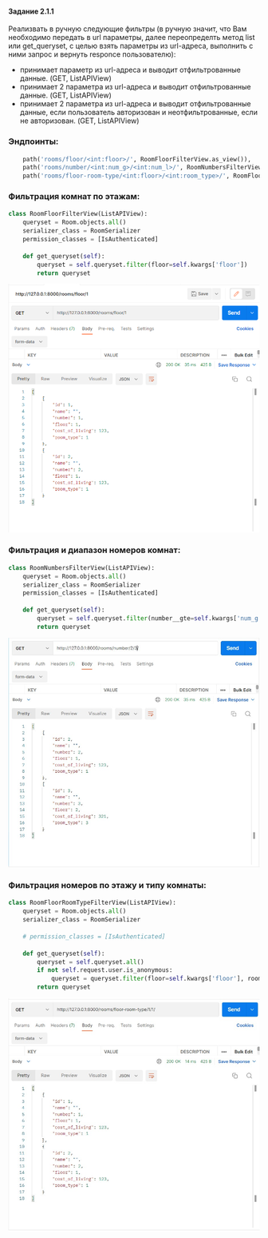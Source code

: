 #### Задание 2.1.1

Реализвать в ручную следующие фильтры (в ручную значит, что Вам необходимо передать в url параметры, далее переопределть метод list или get_queryset, c целью взять параметры из url-адреса, выполнить с ними запрос и вернуть responce пользователю):

- принимает параметр из url-адреса и выводит отфильтрованные данные.  (GET, ListAPIView)
- принимает 2 параметра из url-адреса и выводит отфильтрованные данные. (GET, ListAPIView)
- принимает 2 параметра из url-адреса и выводит отфильтрованные данные, если пользователь авторизован и неотфильтрованные, если не авторизован. (GET, ListAPIView)

### Эндпоинты:

```python
    path('rooms/floor/<int:floor>/', RoomFloorFilterView.as_view()),
    path('rooms/number/<int:num_g>/<int:num_l>/', RoomNumbersFilterView.as_view()),
    path('rooms/floor-room-type/<int:floor>/<int:room_type>/', RoomFloorRoomTypeFilterView.as_view())
```

### Фильтрация комнат по этажам:

```python
class RoomFloorFilterView(ListAPIView):
    queryset = Room.objects.all()
    serializer_class = RoomSerializer
    permission_classes = [IsAuthenticated]

    def get_queryset(self):
        queryset = self.queryset.filter(floor=self.kwargs['floor'])
        return queryset
```

![](../imgs/filter1.png)

### Фильтрация и диапазон номеров комнат:

```python
class RoomNumbersFilterView(ListAPIView):
    queryset = Room.objects.all()
    serializer_class = RoomSerializer
    permission_classes = [IsAuthenticated]

    def get_queryset(self):
        queryset = self.queryset.filter(number__gte=self.kwargs['num_g'], number__lte=self.kwargs['num_l'])
        return queryset
```

![](../imgs/filter2.jpg)

### Фильтрация номеров по этажу и типу комнаты:

```python
class RoomFloorRoomTypeFilterView(ListAPIView):
    queryset = Room.objects.all()
    serializer_class = RoomSerializer

    # permission_classes = [IsAuthenticated]

    def get_queryset(self):
        queryset = self.queryset.all()
        if not self.request.user.is_anonymous:
            queryset = queryset.filter(floor=self.kwargs['floor'], room_type=self.kwargs['room_type'])
        return queryset
```

![](../imgs/filter3.jpg)
